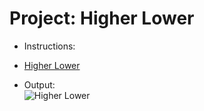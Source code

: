 # Project: Higher Lower
- Instructions:<br>

- [Higher Lower](higher_lower.py)

- Output:<br>
![Higher Lower](../assets/img/14_project.png)